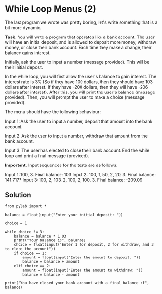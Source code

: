 # While Loop Menus (2)

The last program we wrote was pretty boring, let's write something that is a bit more dynamic.

**Task:** You will write a program that operates like a bank account. The user will have an initial deposit, and is allowed to deposit more money, withdraw money, or close their bank account. Each time they make a change, their balance gains interest.

Initially, ask the user to input a number (message provided). This will be their initial deposit.

In the while loop, you will first allow the user's balance to gain interest. The interest rate is 3% (So if they have 100 dollars, then they should have 103 dollars after interest. If they have -200 dollars, then they will have -206 dollars after interest). After this, you will print the user's balance (message provided). Then, you will prompt the user to make a choice (message provided). 

The menu should have the following behaviour:

Input 1: Ask the user to input a number, deposit that amount into the bank account.

Input 2: Ask the user to input a number, withdraw that amount from the bank account.

Input 3: The user has elected to close their bank account. End the while loop and print a final message (provided). 

**Important:** Input sequences for the tests are as follows:

Input 1: 100, 3. Final balance: 103
Input 2: 100, 1, 50, 2, 20, 3. Final balance: 141.7177
Input 3: 100, 2, 103, 2, 100, 2, 100, 3. Final balance: -209.09

## Solution

```
from pylab import *

balance = float(input("Enter your initial deposit: "))

choice = 1

while choice != 3:
    balance = balance * 1.03
    print("Your balance is", balance)
    choice = float(input("Enter 1 for deposit, 2 for withdraw, and 3 to close the account"))
    if choice == 1:
        amount = float(input("Enter the amount to deposit: "))
        balance = balance + amount
    elif choice == 2:
        amount = float(input("Enter the amount to withdraw: "))
        balance = balance - amount
        
print("You have closed your bank account with a final balance of", balance)


```
